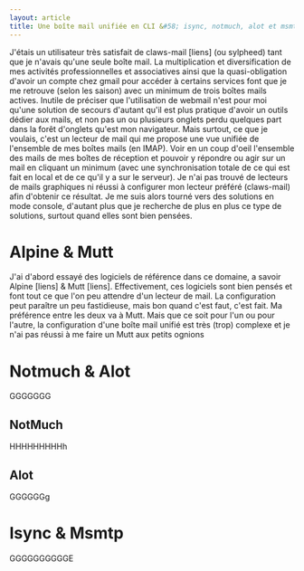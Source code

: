 ```yaml
---
layout: article
title: Une boîte mail unifiée en CLI &#58; isync, notmuch, alot et msmtp
---
```


J'étais un utilisateur très satisfait de claws-mail [liens] (ou sylpheed) tant que je n'avais qu'une seule boîte mail. La multiplication et diversification de mes activités professionnelles et associatives ainsi que la quasi-obligation d'avoir un compte chez gmail pour accéder à certains services font que je me retrouve (selon les saison) avec un minimum de trois boîtes mails actives. Inutile de préciser que l'utilisation de webmail n'est pour moi qu'une solution de secours d'autant qu'il est plus pratique d'avoir un outils dédier aux mails, et non pas un ou plusieurs onglets perdu quelques part dans la forêt d'onglets qu'est mon navigateur. Mais surtout, ce que je voulais, c'est un lecteur de mail qui me propose une vue unifiée de l'ensemble de mes boîtes mails (en IMAP). Voir en un coup d'oeil l'ensemble des mails de mes boîtes de réception et pouvoir y répondre ou agir sur un mail en cliquant un minimum (avec une synchronisation totale de ce qui est fait en local et de ce qu'il y a sur le serveur). Je n'ai pas trouvé de lecteurs de mails graphiques ni réussi à configurer mon lecteur préféré (claws-mail) afin d'obtenir ce résultat. Je me suis alors tourné vers des solutions en mode console, d'autant plus que je recherche de plus en plus ce type de solutions, surtout quand elles sont bien pensées.

# Alpine & Mutt

J'ai d'abord essayé des logiciels de référence dans ce domaine, a savoir Alpine [liens] & Mutt [liens]. Effectivement, ces logiciels sont bien pensés et font tout ce que l'on peu attendre d'un lecteur de mail. La configuration peut paraître un peu fastidieuse, mais bon quand c'est faut, c'est fait. Ma préférence entre les deux va à Mutt. Mais que ce soit pour l'un ou pour l'autre, la configuration d'une boîte mail unifié est très (trop) complexe et je n'ai pas réussi à me faire un Mutt aux petits ognions 

#  Notmuch & Alot 

GGGGGGG

## NotMuch

HHHHHHHHHh

##  Alot

GGGGGGg


# Isync & Msmtp

GGGGGGGGGGE
